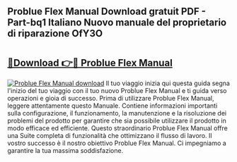 ## Problue Flex Manual Download gratuit PDF - Part-bq1 Italiano Nuovo manuale del proprietario di riparazione OfY3O

# <h2><a href="http://dff68cw.blite.top/?on=Problue+Flex+Manual">🔗Download 👉🔴 Problue Flex Manual</a></h2>

[![Problue Flex Manual download](https://i.imgur.com/lujVjoI.png)](http://dff68cw.blite.top/?on=Problue+Flex+Manual)
Il tuo viaggio inizia qui questa guida segna l'inizio del tuo viaggio con il tuo nuovo Problue Flex Manual e ti guida verso operazioni e gioia di successo. Prima di utilizzare Problue Flex Manual, leggere attentamente questo Manuale. Contiene informazioni importanti sulla configurazione, il funzionamento, la manutenzione e la risoluzione dei problemi del prodotto per garantire che sia possibile utilizzare il prodotto in modo efficace ed efficiente. Questo straordinario Problue Flex Manual offre una Suite completa di funzionalità che ottimizzano il flusso di lavoro. Il vostro successo è il nostro obiettivo Problue Flex Manual. Ci impegniamo a garantire la tua massima soddisfazione.
